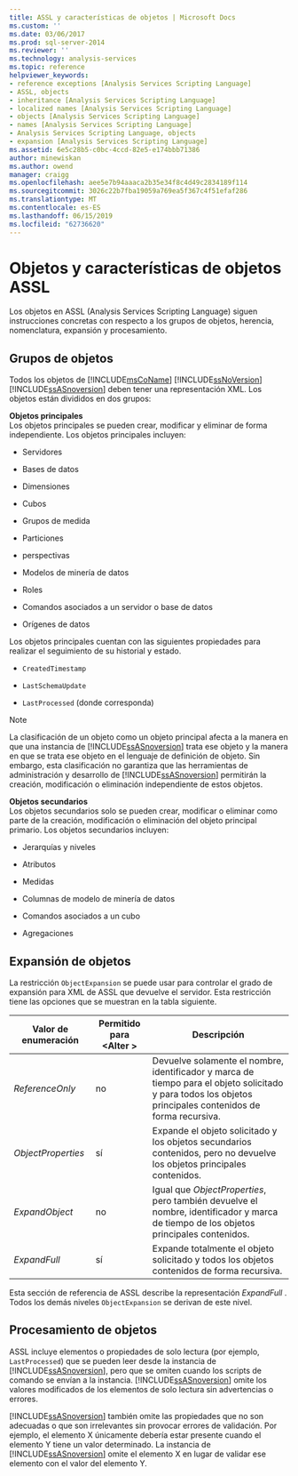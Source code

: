 ```yaml
---
title: ASSL y características de objetos | Microsoft Docs
ms.custom: ''
ms.date: 03/06/2017
ms.prod: sql-server-2014
ms.reviewer: ''
ms.technology: analysis-services
ms.topic: reference
helpviewer_keywords:
- reference exceptions [Analysis Services Scripting Language]
- ASSL, objects
- inheritance [Analysis Services Scripting Language]
- localized names [Analysis Services Scripting Language]
- objects [Analysis Services Scripting Language]
- names [Analysis Services Scripting Language]
- Analysis Services Scripting Language, objects
- expansion [Analysis Services Scripting Language]
ms.assetid: 6e5c28b5-c0bc-4ccd-82e5-e174bbb71386
author: minewiskan
ms.author: owend
manager: craigg
ms.openlocfilehash: aee5e7b94aaaca2b35e34f8c4d49c2834189f114
ms.sourcegitcommit: 3026c22b7fba19059a769ea5f367c4f51efaf286
ms.translationtype: MT
ms.contentlocale: es-ES
ms.lasthandoff: 06/15/2019
ms.locfileid: "62736620"
---
```

# <a name="assl-objects-and-object-characteristics"></a>Objetos y características de objetos ASSL
  Los objetos en ASSL (Analysis Services Scripting Language) siguen instrucciones concretas con respecto a los grupos de objetos, herencia, nomenclatura, expansión y procesamiento.  
  
## <a name="object-groups"></a>Grupos de objetos  
 Todos los objetos de [!INCLUDE[msCoName](../../../includes/msconame-md.md)] [!INCLUDE[ssNoVersion](../../../includes/ssnoversion-md.md)] [!INCLUDE[ssASnoversion](../../../includes/ssasnoversion-md.md)] deben tener una representación XML. Los objetos están divididos en dos grupos:  
  
 **Objetos principales**  
 Los objetos principales se pueden crear, modificar y eliminar de forma independiente. Los objetos principales incluyen:  
  
-   Servidores  
  
-   Bases de datos  
  
-   Dimensiones  
  
-   Cubos  
  
-   Grupos de medida  
  
-   Particiones  
  
-   perspectivas  
  
-   Modelos de minería de datos  
  
-   Roles  
  
-   Comandos asociados a un servidor o base de datos  
  
-   Orígenes de datos  
  
 Los objetos principales cuentan con las siguientes propiedades para realizar el seguimiento de su historial y estado.  
  
-   `CreatedTimestamp`  
  
-   `LastSchemaUpdate`  
  
-   `LastProcessed` (donde corresponda)  
  
> [!NOTE]  
>  La clasificación de un objeto como un objeto principal afecta a la manera en que una instancia de [!INCLUDE[ssASnoversion](../../../includes/ssasnoversion-md.md)] trata ese objeto y la manera en que se trata ese objeto en el lenguaje de definición de objeto. Sin embargo, esta clasificación no garantiza que las herramientas de administración y desarrollo de [!INCLUDE[ssASnoversion](../../../includes/ssasnoversion-md.md)] permitirán la creación, modificación o eliminación independiente de estos objetos.  
  
 **Objetos secundarios**  
 Los objetos secundarios solo se pueden crear, modificar o eliminar como parte de la creación, modificación o eliminación del objeto principal primario. Los objetos secundarios incluyen:  
  
-   Jerarquías y niveles  
  
-   Atributos  
  
-   Medidas  
  
-   Columnas de modelo de minería de datos  
  
-   Comandos asociados a un cubo  
  
-   Agregaciones  
  
## <a name="object-expansion"></a>Expansión de objetos  
 La restricción `ObjectExpansion` se puede usar para controlar el grado de expansión para XML de ASSL que devuelve el servidor. Esta restricción tiene las opciones que se muestran en la tabla siguiente.  
  
|Valor de enumeración|Permitido para \<Alter >|Descripción|  
|-----------------------|---------------------------|-----------------|  
|*ReferenceOnly*|no|Devuelve solamente el nombre, identificador y marca de tiempo para el objeto solicitado y para todos los objetos principales contenidos de forma recursiva.|  
|*ObjectProperties*|sí|Expande el objeto solicitado y los objetos secundarios contenidos, pero no devuelve los objetos principales contenidos.|  
|*ExpandObject*|no|Igual que *ObjectProperties*, pero también devuelve el nombre, identificador y marca de tiempo de los objetos principales contenidos.|  
|*ExpandFull*|sí|Expande totalmente el objeto solicitado y todos los objetos contenidos de forma recursiva.|  
  
 Esta sección de referencia de ASSL describe la representación *ExpandFull* . Todos los demás niveles `ObjectExpansion` se derivan de este nivel.  
  
## <a name="object-processing"></a>Procesamiento de objetos  
 ASSL incluye elementos o propiedades de solo lectura (por ejemplo, `LastProcessed`) que se pueden leer desde la instancia de [!INCLUDE[ssASnoversion](../../../includes/ssasnoversion-md.md)], pero que se omiten cuando los scripts de comando se envían a la instancia. [!INCLUDE[ssASnoversion](../../../includes/ssasnoversion-md.md)] omite los valores modificados de los elementos de solo lectura sin advertencias o errores.  
  
 [!INCLUDE[ssASnoversion](../../../includes/ssasnoversion-md.md)] también omite las propiedades que no son adecuadas o que son irrelevantes sin provocar errores de validación. Por ejemplo, el elemento X únicamente debería estar presente cuando el elemento Y tiene un valor determinado. La instancia de [!INCLUDE[ssASnoversion](../../../includes/ssasnoversion-md.md)] omite el elemento X en lugar de validar ese elemento con el valor del elemento Y.  
  
  
